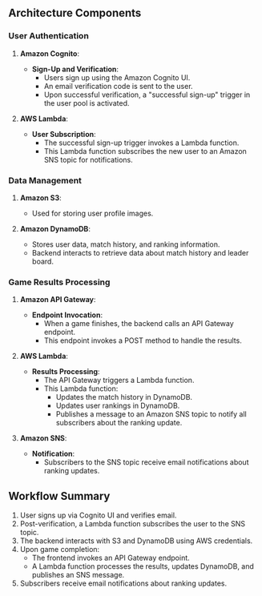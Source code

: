 ## Architecture Components

### User Authentication

1. **Amazon Cognito**: 
    - **Sign-Up and Verification**: 
        - Users sign up using the Amazon Cognito UI.
        - An email verification code is sent to the user.
        - Upon successful verification, a "successful sign-up" trigger in the user pool is activated.

2. **AWS Lambda**:
    - **User Subscription**: 
        - The successful sign-up trigger invokes a Lambda function.
        - This Lambda function subscribes the new user to an Amazon SNS topic for notifications.

### Data Management

1. **Amazon S3**:
    - Used for storing user profile images.
    
2. **Amazon DynamoDB**:
    - Stores user data, match history, and ranking information.
    - Backend interacts to retrieve data about match history and leader board.

### Game Results Processing

1. **Amazon API Gateway**:
    - **Endpoint Invocation**:
        - When a game finishes, the backend calls an API Gateway endpoint.
        - This endpoint invokes a POST method to handle the results.

2. **AWS Lambda**:
    - **Results Processing**:
        - The API Gateway triggers a Lambda function.
        - This Lambda function:
            - Updates the match history in DynamoDB.
            - Updates user rankings in DynamoDB.
            - Publishes a message to an Amazon SNS topic to notify all subscribers about the ranking update.

3. **Amazon SNS**:
    - **Notification**:
        - Subscribers to the SNS topic receive email notifications about ranking updates.

## Workflow Summary

1. User signs up via Cognito UI and verifies email.
2. Post-verification, a Lambda function subscribes the user to the SNS topic.
3. The backend interacts with S3 and DynamoDB using AWS credentials.
4. Upon game completion:
    - The frontend invokes an API Gateway endpoint.
    - A Lambda function processes the results, updates DynamoDB, and publishes an SNS message.
5. Subscribers receive email notifications about ranking updates.
